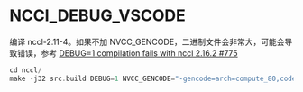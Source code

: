 # NCCl_DEBUG_VSCODE

编译 nccl-2.11-4。如果不加 NVCC_GENCODE，二进制文件会非常大，可能会导致错误，参考 [DEBUG=1 compilation fails with nccl 2.16.2 #775](https://github.com/NVIDIA/nccl/issues/775)

```c
cd nccl/
make -j32 src.build DEBUG=1 NVCC_GENCODE="-gencode=arch=compute_80,code=sm_80"
```
